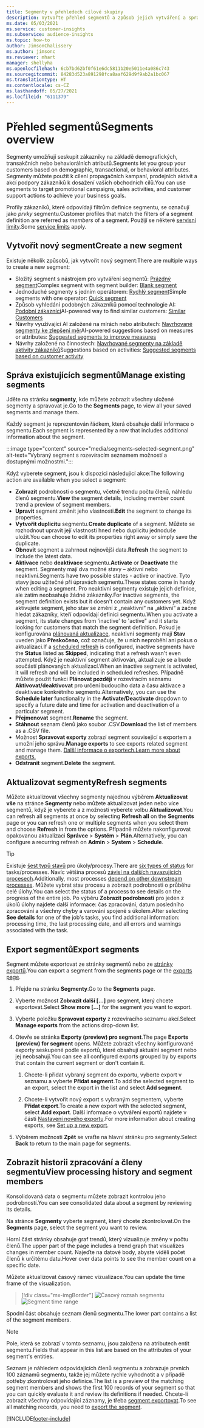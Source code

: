 ```yaml
---
title: Segmenty v přehledech cílové skupiny
description: Vytvořte přehled segmentů a způsob jejich vytváření a správy.
ms.date: 05/03/2021
ms.service: customer-insights
ms.subservice: audience-insights
ms.topic: how-to
author: JimsonChalissery
ms.author: jimsonc
ms.reviewer: mhart
manager: shellyha
ms.openlocfilehash: 6cb7bd62bf0f61e6dc5811b20e5011e4a086c743
ms.sourcegitcommit: 84283d523a891298fca8aaf629d9f9ab2a1bc067
ms.translationtype: HT
ms.contentlocale: cs-CZ
ms.lasthandoff: 05/27/2021
ms.locfileid: "6111379"
---
```

# <a name="segments-overview"></a><span data-ttu-id="6bd4d-103">Přehled segmentů</span><span class="sxs-lookup"><span data-stu-id="6bd4d-103">Segments overview</span></span>

<span data-ttu-id="6bd4d-104">Segmenty umožňují seskupit zákazníky na základě demografických, transakčních nebo behaviorálních atributů.</span><span class="sxs-lookup"><span data-stu-id="6bd4d-104">Segments let you group your customers based on demographic, transactional, or behavioral attributes.</span></span> <span data-ttu-id="6bd4d-105">Segmenty můžete použít k cílení propagačních kampaní, prodejních aktivit a akcí podpory zákazníků k dosažení vašich obchodních cílů.</span><span class="sxs-lookup"><span data-stu-id="6bd4d-105">You can use segments to target promotional campaigns, sales activities, and customer support actions to achieve your business goals.</span></span>

<span data-ttu-id="6bd4d-106">Profily zákazníků, které odpovídají filtrům definice segmentu, se označují jako *prvky* segmentu.</span><span class="sxs-lookup"><span data-stu-id="6bd4d-106">Customer profiles that match the filters of a segment definition are referred as *members* of a segment.</span></span> <span data-ttu-id="6bd4d-107">Použijí se některé [servisní limity](service-limits.md).</span><span class="sxs-lookup"><span data-stu-id="6bd4d-107">Some [service limits](service-limits.md) apply.</span></span>

## <a name="create-a-new-segment"></a><span data-ttu-id="6bd4d-108">Vytvořit nový segment</span><span class="sxs-lookup"><span data-stu-id="6bd4d-108">Create a new segment</span></span>

<span data-ttu-id="6bd4d-109">Existuje několik způsobů, jak vytvořit nový segment:</span><span class="sxs-lookup"><span data-stu-id="6bd4d-109">There are multiple ways to create a new segment:</span></span> 

- <span data-ttu-id="6bd4d-110">Složitý segment s nástrojem pro vytváření segmentů: [Prázdný segment](segment-builder.md#create-a-new-segment)</span><span class="sxs-lookup"><span data-stu-id="6bd4d-110">Complex segment with segment builder: [Blank segment](segment-builder.md#create-a-new-segment)</span></span>
- <span data-ttu-id="6bd4d-111">Jednoduché segmenty s jedním operátorem: [Rychlý segment](segment-builder.md#quick-segments)</span><span class="sxs-lookup"><span data-stu-id="6bd4d-111">Simple segments with one operator: [Quick segment](segment-builder.md#quick-segments)</span></span>
- <span data-ttu-id="6bd4d-112">Způsob vyhledání podobných zákazníků pomocí technologie AI: [Podobní zákazníci](find-similar-customer-segments.md)</span><span class="sxs-lookup"><span data-stu-id="6bd4d-112">AI-powered way to find similar customers: [Similar Customers](find-similar-customer-segments.md)</span></span>
- <span data-ttu-id="6bd4d-113">Návrhy využívající AI založené na mírách nebo atributech: [Navrhované segmenty ke zlepšení měr](suggested-segments.md)</span><span class="sxs-lookup"><span data-stu-id="6bd4d-113">AI-powered suggestions based on measures or attributes: [Suggested segments to improve measures](suggested-segments.md)</span></span>
- <span data-ttu-id="6bd4d-114">Návrhy založené na činnostech: [Navrhované segmenty na základě aktivity zákazníků](suggested-segments-activity.md)</span><span class="sxs-lookup"><span data-stu-id="6bd4d-114">Suggestions based on activities: [Suggested segments based on customer activity](suggested-segments-activity.md)</span></span>

## <a name="manage-existing-segments"></a><span data-ttu-id="6bd4d-115">Správa existujících segmentů</span><span class="sxs-lookup"><span data-stu-id="6bd4d-115">Manage existing segments</span></span>

<span data-ttu-id="6bd4d-116">Jděte na stránku **segmenty**, kde můžete zobrazit všechny uložené segmenty a spravovat je.</span><span class="sxs-lookup"><span data-stu-id="6bd4d-116">Go to the **Segments** page, to view all your saved segments and manage them.</span></span>

<span data-ttu-id="6bd4d-117">Každý segment je reprezentován řádkem, která obsahuje další informace o segmentu.</span><span class="sxs-lookup"><span data-stu-id="6bd4d-117">Each segment is represented by a row that includes additional information about the segment.</span></span>

:::image type="content" source="media/segments-selected-segment.png" alt-text="Vybraný segment s rozevíracím seznamem možností a dostupnými možnostmi.":::

<span data-ttu-id="6bd4d-119">Když vyberete segment, jsou k dispozici následující akce:</span><span class="sxs-lookup"><span data-stu-id="6bd4d-119">The following action are available when you select a segment:</span></span>

- <span data-ttu-id="6bd4d-120">**Zobrazit** podrobnosti o segmentu, včetně trendu počtu členů, náhledu členů segmentu.</span><span class="sxs-lookup"><span data-stu-id="6bd4d-120">**View** the segment details, including member count trend a preview of segment members.</span></span>
- <span data-ttu-id="6bd4d-121">**Upravit** segment změnit jeho vlastnosti.</span><span class="sxs-lookup"><span data-stu-id="6bd4d-121">**Edit** the segment to change its properties.</span></span>
- <span data-ttu-id="6bd4d-122">**Vytvořit duplicitu** segmentu.</span><span class="sxs-lookup"><span data-stu-id="6bd4d-122">**Create duplicate** of a segment.</span></span> <span data-ttu-id="6bd4d-123">Můžete se rozhodnout upravit její vlastnosti hned nebo duplicitu jednoduše uložit.</span><span class="sxs-lookup"><span data-stu-id="6bd4d-123">You can choose to edit its properties right away or simply save the duplicate.</span></span>
- <span data-ttu-id="6bd4d-124">**Obnovit** segment a zahrnout nejnovější data.</span><span class="sxs-lookup"><span data-stu-id="6bd4d-124">**Refresh** the segment to include the latest data.</span></span>
- <span data-ttu-id="6bd4d-125">**Aktivace** nebo **deaktivace** segmentu.</span><span class="sxs-lookup"><span data-stu-id="6bd4d-125">**Activate** or **Deactivate** the segment.</span></span> <span data-ttu-id="6bd4d-126">Segmenty mají dva možné stavy – aktivní nebo neaktivní.</span><span class="sxs-lookup"><span data-stu-id="6bd4d-126">Segments have two possible states - active or inactive.</span></span> <span data-ttu-id="6bd4d-127">Tyto stavy jsou užitečné při úpravách segmentu.</span><span class="sxs-lookup"><span data-stu-id="6bd4d-127">These states come in handy when editing a segment.</span></span> <span data-ttu-id="6bd4d-128">Pro neaktivní segmenty existuje jejich definice, ale zatím neobsahuje žádné zákazníky.</span><span class="sxs-lookup"><span data-stu-id="6bd4d-128">For inactive segments, the segment definition exists but it doesn't contain any customers yet.</span></span> <span data-ttu-id="6bd4d-129">Když aktivujete segment, jeho stav se změní z „neaktivní“ na „aktivní“ a začne hledat zákazníky, kteří odpovídají definici segmentu.</span><span class="sxs-lookup"><span data-stu-id="6bd4d-129">When you activate a segment, its state changes from 'inactive' to 'active" and it starts looking for customers that match the segment definition.</span></span> <span data-ttu-id="6bd4d-130">Pokud je konfigurována [plánovaná aktualizace](system.md#schedule-tab), neaktivní segmenty mají **Stav** uveden jako **Přeskočeno**, což označuje, že u nich neproběhl ani pokus o aktualizaci.</span><span class="sxs-lookup"><span data-stu-id="6bd4d-130">If a [scheduled refresh](system.md#schedule-tab) is configured, inactive segments have the **Status** listed as **Skipped**, indicating that a refresh wasn't even attempted.</span></span> <span data-ttu-id="6bd4d-131">Když je neaktivní segment aktivován, aktualizuje se a bude součástí plánovaných aktualizací.</span><span class="sxs-lookup"><span data-stu-id="6bd4d-131">When an inactive segment is activated, it will refresh and will be included in scheduled refreshes.</span></span>
  <span data-ttu-id="6bd4d-132">Případně můžete použít funkci **Plánovat později** v rozevíracím seznamu **Aktivovat/deaktivovat** pro určení budoucího data a času aktivace a deaktivace konkrétního segmentu.</span><span class="sxs-lookup"><span data-stu-id="6bd4d-132">Alternatively, you can use the **Schedule later** functionality in the **Activate/Deactivate** dropdown to specify a future date and time for activation and deactivation of a particular segment.</span></span>
- <span data-ttu-id="6bd4d-133">**Přejmenovat** segment.</span><span class="sxs-lookup"><span data-stu-id="6bd4d-133">**Rename** the segment.</span></span>
- <span data-ttu-id="6bd4d-134">**Stáhnout** seznam členů jako soubor .CSV.</span><span class="sxs-lookup"><span data-stu-id="6bd4d-134">**Download** the list of members as a .CSV file.</span></span>
- <span data-ttu-id="6bd4d-135">Možnost **Spravovat exporty** zobrazí segment související s exportem a umožní jeho správu.</span><span class="sxs-lookup"><span data-stu-id="6bd4d-135">**Manage exports** to see exports related segment and manage them.</span></span> [<span data-ttu-id="6bd4d-136">Další informace o exportech.</span><span class="sxs-lookup"><span data-stu-id="6bd4d-136">Learn more about exports.</span></span>](export-destinations.md)
- <span data-ttu-id="6bd4d-137">**Odstranit** segment.</span><span class="sxs-lookup"><span data-stu-id="6bd4d-137">**Delete** the segment.</span></span>

## <a name="refresh-segments"></a><span data-ttu-id="6bd4d-138">Aktualizovat segmenty</span><span class="sxs-lookup"><span data-stu-id="6bd4d-138">Refresh segments</span></span>

<span data-ttu-id="6bd4d-139">Můžete aktualizovat všechny segmenty najednou výběrem **Aktualizovat vše** na stránce **Segmenty** nebo můžete aktualizovat jeden nebo více segmentů, když je vyberete a z možností vyberete volbu **Aktualizovat**.</span><span class="sxs-lookup"><span data-stu-id="6bd4d-139">You can refresh all segments at once by selecting **Refresh all** on the **Segments** page or you can refresh one or multiple segments when you select them and choose **Refresh** in from the options.</span></span> <span data-ttu-id="6bd4d-140">Případně můžete nakonfigurovat opakovanou aktualizaci **Správce** > **Systém** > **Plán**.</span><span class="sxs-lookup"><span data-stu-id="6bd4d-140">Alternatively, you can configure a recurring refresh on **Admin** > **System** > **Schedule**.</span></span>

> [!TIP]
> <span data-ttu-id="6bd4d-141">Existuje [šest typů stavů](system.md#status-types) pro úkoly/procesy.</span><span class="sxs-lookup"><span data-stu-id="6bd4d-141">There are [six types of status](system.md#status-types) for tasks/processes.</span></span> <span data-ttu-id="6bd4d-142">Navíc většina procesů [závisí na dalších navazujících procesech](system.md#refresh-policies).</span><span class="sxs-lookup"><span data-stu-id="6bd4d-142">Additionally, most processes [depend on other downstream processes](system.md#refresh-policies).</span></span> <span data-ttu-id="6bd4d-143">Můžete vybrat stav procesu a zobrazit podrobnosti o průběhu celé úlohy.</span><span class="sxs-lookup"><span data-stu-id="6bd4d-143">You can select the status of a process to see details on the progress of the entire job.</span></span> <span data-ttu-id="6bd4d-144">Po výběru **Zobrazit podrobnosti** pro jeden z úkolů úlohy najdete další informace: čas zpracování, datum posledního zpracování a všechny chyby a varování spojené s úkolem.</span><span class="sxs-lookup"><span data-stu-id="6bd4d-144">After selecting **See details** for one of the job's tasks, you find additional information: processing time, the last processing date, and all errors and warnings associated with the task.</span></span>

## <a name="export-segments"></a><span data-ttu-id="6bd4d-145">Export segmentů</span><span class="sxs-lookup"><span data-stu-id="6bd4d-145">Export segments</span></span>

<span data-ttu-id="6bd4d-146">Segment můžete exportovat ze stránky segmentů nebo ze [stránky exportů](export-destinations.md).</span><span class="sxs-lookup"><span data-stu-id="6bd4d-146">You can export a segment from the segments page or the [exports page](export-destinations.md).</span></span> 

1. <span data-ttu-id="6bd4d-147">Přejde na stránku **Segmenty**.</span><span class="sxs-lookup"><span data-stu-id="6bd4d-147">Go to the **Segments** page.</span></span>

1. <span data-ttu-id="6bd4d-148">Vyberte možnost **Zobrazit další [...]** pro segment, který chcete exportovat.</span><span class="sxs-lookup"><span data-stu-id="6bd4d-148">Select **Show more [...]** for the segment you want to export.</span></span>

1. <span data-ttu-id="6bd4d-149">Vyberte položku **Spravovat exporty** z rozevíracího seznamu akcí.</span><span class="sxs-lookup"><span data-stu-id="6bd4d-149">Select **Manage exports** from the actions drop-down list.</span></span>

1. <span data-ttu-id="6bd4d-150">Otevře se stránka **Exporty (preview) pro segment**.</span><span class="sxs-lookup"><span data-stu-id="6bd4d-150">The page **Exports (preview) for segment** opens.</span></span> <span data-ttu-id="6bd4d-151">Můžete zobrazit všechny konfigurované exporty seskupené podle exportů, které obsahují aktuální segment nebo jej neobsahují.</span><span class="sxs-lookup"><span data-stu-id="6bd4d-151">You can see all configured exports grouped by by exports that contain the current segment or don't contain it.</span></span>

   1. <span data-ttu-id="6bd4d-152">Chcete-li přidat vybraný segment do exportu, vyberte export v seznamu a vyberte **Přidat segment**.</span><span class="sxs-lookup"><span data-stu-id="6bd4d-152">To add the selected segment to an export, select the export in the list and select **Add segment**.</span></span>

   1. <span data-ttu-id="6bd4d-153">Chcete-li vytvořit nový export s vybraným segmentem, vyberte **Přidat export**.</span><span class="sxs-lookup"><span data-stu-id="6bd4d-153">To create a new export with the selected segment, select **Add export**.</span></span> <span data-ttu-id="6bd4d-154">Další informace o vytváření exportů najdete v části [Nastavení nového exportu](export-destinations.md#set-up-a-new-export).</span><span class="sxs-lookup"><span data-stu-id="6bd4d-154">For more information about creating exports, see [Set up a new export](export-destinations.md#set-up-a-new-export).</span></span>

1. <span data-ttu-id="6bd4d-155">Výběrem možnosti **Zpět** se vraťte na hlavní stránku pro segmenty.</span><span class="sxs-lookup"><span data-stu-id="6bd4d-155">Select **Back** to return to the main page for segments.</span></span>

## <a name="view-processing-history-and-segment-members"></a><span data-ttu-id="6bd4d-156">Zobrazit historii zpracování a členy segmentu</span><span class="sxs-lookup"><span data-stu-id="6bd4d-156">View processing history and segment members</span></span>

<span data-ttu-id="6bd4d-157">Konsolidovaná data o segmentu můžete zobrazit kontrolou jeho podrobností.</span><span class="sxs-lookup"><span data-stu-id="6bd4d-157">You can see consolidated data about a segment by reviewing its details.</span></span>

<span data-ttu-id="6bd4d-158">Na stránce **Segmenty** vyberte segment, který chcete zkontrolovat.</span><span class="sxs-lookup"><span data-stu-id="6bd4d-158">On the **Segments** page, select the segment you want to review.</span></span>

<span data-ttu-id="6bd4d-159">Horní část stránky obsahuje graf trendů, který vizualizuje změny v počtu členů.</span><span class="sxs-lookup"><span data-stu-id="6bd4d-159">The upper part of the page includes a trend graph that visualizes changes in member count.</span></span> <span data-ttu-id="6bd4d-160">Najeďte na datové body, abyste viděli počet členů k určitému datu.</span><span class="sxs-lookup"><span data-stu-id="6bd4d-160">Hover over data points to see the member count on a specific date.</span></span>

<span data-ttu-id="6bd4d-161">Můžete aktualizovat časový rámec vizualizace.</span><span class="sxs-lookup"><span data-stu-id="6bd4d-161">You can update the time frame of the visualization.</span></span>

> [!div class="mx-imgBorder"]
> <span data-ttu-id="6bd4d-162">![Časový rozsah segmentu](media/segment-time-range.png "Časový rozsah segmentu")</span><span class="sxs-lookup"><span data-stu-id="6bd4d-162">![Segment time range](media/segment-time-range.png "Segment time range")</span></span>

<span data-ttu-id="6bd4d-163">Spodní část obsahuje seznam členů segmentu.</span><span class="sxs-lookup"><span data-stu-id="6bd4d-163">The lower part contains a list of the segment members.</span></span>

> [!NOTE]
> <span data-ttu-id="6bd4d-164">Pole, která se zobrazí v tomto seznamu, jsou založena na atributech entit segmentu.</span><span class="sxs-lookup"><span data-stu-id="6bd4d-164">Fields that appear in this list are based on the attributes of your segment's entities.</span></span>
>
><span data-ttu-id="6bd4d-165">Seznam je náhledem odpovídajících členů segmentu a zobrazuje prvních 100 záznamů segmentu, takže jej můžete rychle vyhodnotit a v případě potřeby zkontrolovat jeho definice.</span><span class="sxs-lookup"><span data-stu-id="6bd4d-165">The list is a preview of the matching segment members and shows the first 100 records of your segment so that you can quickly evaluate it and review its definitions if needed.</span></span> <span data-ttu-id="6bd4d-166">Chcete-li zobrazit všechny odpovídající záznamy, je třeba [segment exportovat](export-destinations.md).</span><span class="sxs-lookup"><span data-stu-id="6bd4d-166">To see all matching records, you need to [export the segment](export-destinations.md).</span></span>

[!INCLUDE[footer-include](../includes/footer-banner.md)] 
